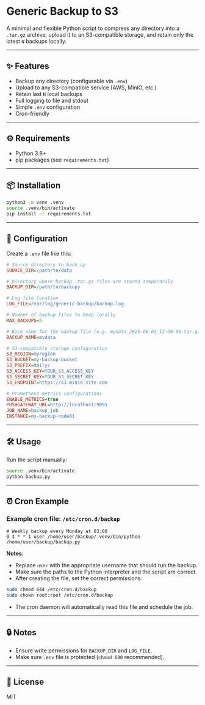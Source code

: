 # Generic Backup to S3

A minimal and flexible Python script to compress any directory into a `.tar.gz` archive, upload it to an S3-compatible storage, and retain only the latest `N` backups locally.

---

## ✨ Features

- Backup any directory (configurable via `.env`)
- Upload to any S3-compatible service (AWS, MinIO, etc.)
- Retain last `N` local backups
- Full logging to file and stdout
- Simple `.env` configuration
- Cron-friendly

---

## ⚙️ Requirements

- Python 3.8+
- pip packages (see `requirements.txt`)

---

## 📦 Installation

```bash
python3 -m venv .venv
source .venv/bin/activate
pip install -r requirements.txt
````

---

## 📝 Configuration

Create a `.env` file like this:

```ini
# Source directory to back up
SOURCE_DIR=/path/to/data

# Directory where backup .tar.gz files are stored temporarily
BACKUP_DIR=/path/to/backups

# Log file location
LOG_FILE=/var/log/generic-backup/backup.log

# Number of backup files to keep locally
MAX_BACKUPS=5

# Base name for the backup file (e.g. mydata_2025-08-01_12-00-00.tar.gz)
BACKUP_NAME=mydata

# S3-compatible storage configuration
S3_REGION=myregion
S3_BUCKET=my-backup-bucket
S3_PREFIX=daily/
S3_ACCESS_KEY=YOUR_S3_ACCESS_KEY
S3_SECRET_KEY=YOUR_S3_SECRET_KEY
S3_ENDPOINT=https://s3.minio.site.com

# Prometheus metrics configurations
ENABLE_METRICS=true
PUSHGATEWAY_URL=http://localhost:9091
JOB_NAME=backup_job
INSTANCE=my-backup-node01
```

---

## 🛠 Usage

Run the script manually:

```bash
source .venv/bin/activate
python backup.py
```

---

## ⏰ Cron Example 

### Example cron file: `/etc/cron.d/backup`

```cron
# Weekly backup every Monday at 03:00
0 3 * * 1 user /home/user/backup/.venv/bin/python /home/user/backup/backup.py
````

**Notes:**

* Replace `user` with the appropriate username that should run the backup.
* Make sure the paths to the Python interpreter and the script are correct.
* After creating the file, set the correct permissions:

```bash
sudo chmod 644 /etc/cron.d/backup
sudo chown root:root /etc/cron.d/backup
```

* The cron daemon will automatically read this file and schedule the job.

---

## 🔒 Notes

* Ensure write permissions for `BACKUP_DIR` and `LOG_FILE`.
* Make sure `.env` file is protected (`chmod 600` recommended).

---

## 📄 License

MIT

